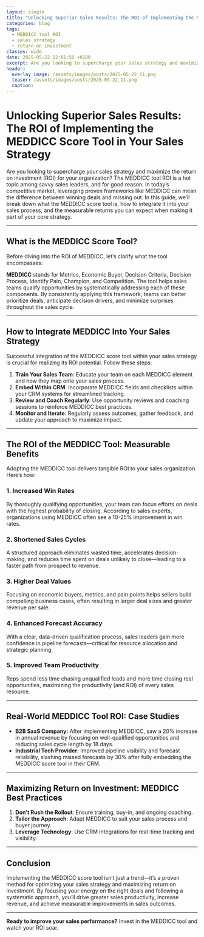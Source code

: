 ```yaml
---
layout: single
title: "Unlocking Superior Sales Results: The ROI of Implementing the MEDDICC Score Tool in Your Sales Strategy"
categories: blog
tags:
  - MEDDICC tool ROI
  - sales strategy
  - return on investment
classes: wide
date: 2025-05-22 12:01:56 +0100
excerpt: Are you looking to supercharge your sales strategy and maximize the return on investment (ROI) for your organization? The MEDDICC tool ROI is a hot topic am...
header:
  overlay_image: /assets/images/posts/2025-05-22_11.png
  teaser: /assets/images/posts/2025-05-22_11.png
  caption:
---
```


# Unlocking Superior Sales Results: The ROI of Implementing the MEDDICC Score Tool in Your Sales Strategy

Are you looking to supercharge your sales strategy and maximize the return on investment (ROI) for your organization? The MEDDICC tool ROI is a hot topic among savvy sales leaders, and for good reason. In today’s competitive market, leveraging proven frameworks like MEDDICC can mean the difference between winning deals and missing out. In this guide, we’ll break down what the MEDDICC score tool is, how to integrate it into your sales process, and the measurable returns you can expect when making it part of your core strategy.

---

## What is the MEDDICC Score Tool?

Before diving into the ROI of MEDDICC, let’s clarify what the tool encompasses:

**MEDDICC** stands for Metrics, Economic Buyer, Decision Criteria, Decision Process, Identify Pain, Champion, and Competition. The tool helps sales teams qualify opportunities by systematically addressing each of these components. By consistently applying this framework, teams can better prioritize deals, anticipate decision drivers, and minimize surprises throughout the sales cycle.

---

## How to Integrate MEDDICC Into Your Sales Strategy

Successful integration of the MEDDICC score tool within your sales strategy is crucial for realizing its ROI potential. Follow these steps:

1. **Train Your Sales Team**: Educate your team on each MEDDICC element and how they map onto your sales process.
2. **Embed Within CRM**: Incorporate MEDDICC fields and checklists within your CRM systems for streamlined tracking.
3. **Review and Coach Regularly**: Use opportunity reviews and coaching sessions to reinforce MEDDICC best practices.
4. **Monitor and Iterate**: Regularly assess outcomes, gather feedback, and update your approach to maximize impact.

---

## The ROI of the MEDDICC Tool: Measurable Benefits

Adopting the MEDDICC tool delivers tangible ROI to your sales organization. Here’s how:

### 1. Increased Win Rates

By thoroughly qualifying opportunities, your team can focus efforts on deals with the highest probability of closing. According to sales experts, organizations using MEDDICC often see a 10-25% improvement in win rates.

### 2. Shortened Sales Cycles

A structured approach eliminates wasted time, accelerates decision-making, and reduces time spent on deals unlikely to close—leading to a faster path from prospect to revenue.

### 3. Higher Deal Values

Focusing on economic buyers, metrics, and pain points helps sellers build compelling business cases, often resulting in larger deal sizes and greater revenue per sale.

### 4. Enhanced Forecast Accuracy

With a clear, data-driven qualification process, sales leaders gain more confidence in pipeline forecasts—critical for resource allocation and strategic planning.

### 5. Improved Team Productivity

Reps spend less time chasing unqualified leads and more time closing real opportunities, maximizing the productivity (and ROI) of every sales resource.

---

## Real-World MEDDICC Tool ROI: Case Studies

- **B2B SaaS Company:** After implementing MEDDICC, saw a 20% increase in annual revenue by focusing on well-qualified opportunities and reducing sales cycle length by 18 days.
- **Industrial Tech Provider:** Improved pipeline visibility and forecast reliability, slashing missed forecasts by 30% after fully embedding the MEDDICC score tool in their CRM.

---

## Maximizing Return on Investment: MEDDICC Best Practices

1. **Don’t Rush the Rollout**: Ensure training, buy-in, and ongoing coaching.
2. **Tailor the Approach**: Adapt MEDDICC to suit your sales process and buyer journey.
3. **Leverage Technology**: Use CRM integrations for real-time tracking and visibility.

---

## Conclusion

Implementing the MEDDICC score tool isn’t just a trend—it’s a proven method for optimizing your sales strategy and maximizing return on investment. By focusing your energy on the right deals and following a systematic approach, you’ll drive greater sales productivity, increase revenue, and achieve measurable improvements in sales outcomes.

---

**Ready to improve your sales performance?** Invest in the MEDDICC tool and watch your ROI soar.

